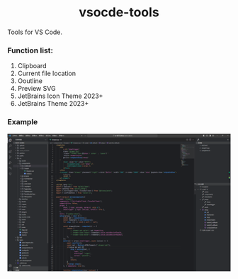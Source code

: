<p>
  <h1 align="center">vsocde-tools</h1>
</p>

Tools for VS Code.

### Function list:

1. Clipboard
2. Current file location
3. Ooutline
4. Preview SVG
5. JetBrains Icon Theme 2023+
6. JetBrains Theme 2023+

### Example

![console](./assets/vscode_functions.png)
